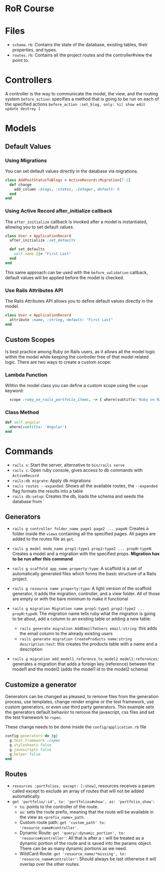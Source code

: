 # RoR Course

# Files

- `schema.rb`: Contains the state of the database, existing tables, their properties, and types.
- `routes.rb`: Contains all the project routes and the controller#view the point to.

# Controllers

A controller is the way to communicate the model, the view, and the routing system
`before_action`: specifies a method that is going to be run on each of the specified actions `before_action :set_blog, only: %i[ show edit update destroy ]`

# Models

## Default Values

### Using Migrations

You can set default values directly in the database via migrations.

```ruby
class AddPostStatusToBlogs < ActiveRecord::Migration[7.1]
  def change
    add_column :blogs, :status, :integer, default: 0
  end
end
```

### Using Active Record after_initialize callback

The `after_initialize` callback is invoked after a model is instantiated, allowing you to set default values.

```ruby
class User < ApplicationRecord
  after_initialize :set_defaults

  def set_defaults
    self.name ||= "First Last"
  end
end
```

This same approach can be used with the `before_validation` callback, default values will be applied before the model is checked.

### Use Rails Attributes API

The Rails Attributes API allows you to define default values directly in the model.

```ruby
class User < ApplicationRecord
  attribute :name, :string, default: "First Last"
end
```

## Custom Scopes

Is best practice among Ruby on Rails users, as it allows all the model logic within the model while keeping the controller free of that model related logic. There are two ways to create a custom scope:

### Lambda Function

Within the model class you can define a custom scope using the `scope` keyword:

```ruby
  scope :ruby_on_rails_portfolio_items, -> { where(subtitle:'Ruby on Rails') }
```

### Class Method

```ruby
def self.angular
  where(subtitle: 'Angular')
end
```

# Commands

- `rails s`: Start the server, alternative to `bin/rails serve`
- `rails c`: Open ruby console, gives access to db commands with `ActiveRecord`
- `rails:db migrate`: Apply db migrations
- `rails routes --expanded`: Shows all the available routes, the `--expanded` flag formats the results into a table
- `rails db:setup`: Creates the db, loads the schema and seeds the database from `

## Generators

- `rails g controller folder_name page1 page2 ... pageN`: Creates a folder inside the `views` containing all the specified pages. All pages are added to the routes file as `get`.

- `rails g model mode_name prop1:type1 prop2:type2 ... propN:typeN`: Creates a model and a migration with the specified props. **Migration has to be run after this command**

- `rails g scaffold app_name property:type`: A scaffold is a set of automatically generated files which forms the basic structure of a Rails project.

- `rails g resource name property:type`: A light version of the scaffold generator, it adds the migration, controller, and a view folder. All of those are empty or with the bare minimum to make it functional

- `rails g migration Migration name prop1:type1 prop2:type2 ... propN:typeN`: The migration name tells ruby what the migration is going to be about, add a column to an existing table or adding a new table:

  - `rails generate migration AddEmailToUsers email:string`: this adds the email column to the already existing users
  - `rails generate migration CreateProducts name:string description:text`: this creates the products table with a name and a description

- `rails g migration add_model1_reference_to_model2 model1:references`: generates a migration that adds a foreign key (reference) between the model1 and the model2 (adds the model1 id to the model2 schema)

## Customize a generator

Generators can be changed as pleased, to remove files from the generation process, use templates, change render engine or the test framework, use custom generators, or even use third party generators. This example sets the generators default behavior to remove the javascript, css files and set the test framework to `rspec`.

These change needs to be done inside the `config/application.rb` file

```ruby
config.generators do |g|
  g.test_framework :rspec
  g.stylesheets false
  g.javascripts false
  g.helper false
end
```

## Routes

- `resources :portfolios, except: [:show]`, resources receives a param called except to exclude an array of routes that will not be added automatically.
- `get 'portfolio/:id', to: 'portfolios#show', as: 'portfolio_show'`:
  - `to`: points to the controller of the route.
  - `as`: sets the route prefix, meaning that the route will be available in the view as `<prefix_name>_path`.
  - Custom route path: `get 'custom_path' to: 'resource_name#controller'`.
  - Dynamic Route: `get 'query/:dynamic_portion', to: 'resource#controller'`: All that is after a `:` will be treated as a dynamic portion of the route and is saved into the params object. There can be as many dynamic portions as we need.
  - WildCard Route: `get 'resource_name/*missing', to: 'resource_name#controller'`: Should always be last otherwise it will overlap over the other routes.
